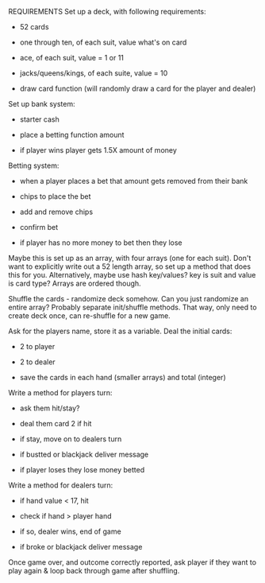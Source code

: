 REQUIREMENTS 
Set up a deck, with following requirements:

- 52 cards

- one through ten, of each suit, value what's on card

- ace, of each suit, value = 1 or 11

- jacks/queens/kings, of each suite, value = 10

- draw card function (will randomly draw a card for the player and dealer)

Set up bank system:

- starter cash

- place a betting function amount

- if player wins player gets 1.5X amount of money


Betting system:

- when a player places a bet that amount gets removed from their bank

- chips to place the bet

- add and remove chips 

- confirm bet 

- if player has no more money to bet then they lose 

Maybe this is set up as an array, with four arrays (one for each suit). Don't want to explicitly write out a 52 length array, so set up a method that does this for you. Alternatively, maybe use hash key/values? key is suit and value is card type? Arrays are ordered though.

Shuffle the cards - randomize deck somehow. Can you just randomize an entire array? Probably separate init/shuffle methods. That way, only need to create deck once, can re-shuffle for a new game.

Ask for the players name, store it as a variable.
Deal the initial cards:
- 2 to player

- 2 to dealer

- save the cards in each hand (smaller arrays) and total (integer)

Write a method for players turn:

- ask them hit/stay?

- deal them card 2 if hit

- if stay, move on to dealers turn

- if bustted or blackjack deliver message

- if player loses they lose money betted 

Write a method for dealers turn:

- if hand value < 17, hit

- check if hand > player hand

- if so, dealer wins, end of game

- if broke or blackjack deliver message

Once game over, and outcome correctly reported, ask player if they want to play again & loop back through game after shuffling.





